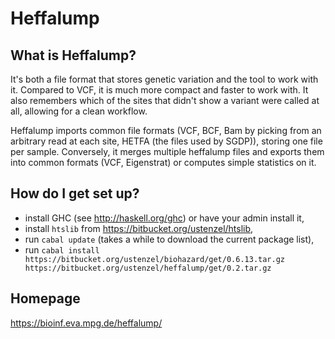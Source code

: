 # Heffalump #

## What is Heffalump? ##

It's both a file format that stores genetic variation and the tool to work with it.  Compared to VCF, it is much more compact and faster to work with.  It also remembers which of the sites that didn't show a variant were called at all, allowing for a clean workflow.

Heffalump imports common file formats (VCF, BCF, Bam by picking from an arbitrary read at each site, HETFA (the files used by SGDP)), storing one file per sample.  Conversely, it merges multiple heffalump files and exports them into common formats (VCF, Eigenstrat) or computes simple statistics on it.

## How do I get set up? ##

* install GHC (see http://haskell.org/ghc) or have your admin install it,
* install `htslib` from https://bitbucket.org/ustenzel/htslib,
* run `cabal update` (takes a while to download the current package list),
* run `cabal install
  https://bitbucket.org/ustenzel/biohazard/get/0.6.13.tar.gz
  https://bitbucket.org/ustenzel/heffalump/get/0.2.tar.gz`

## Homepage ##

https://bioinf.eva.mpg.de/heffalump/
